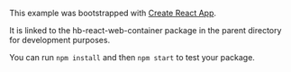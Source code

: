 This example was bootstrapped with [Create React App](https://github.com/facebook/create-react-app).

It is linked to the hb-react-web-container package in the parent directory for development purposes.

You can run `npm install` and then `npm start` to test your package.
